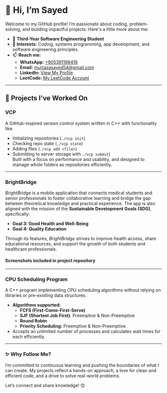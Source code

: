 # 👋 Hi, I’m Sayed

Welcome to my GitHub profile! I’m passionate about coding, problem-solving, and building impactful projects. Here's a little more about me:  

- 🌱 **Third-Year Software Engineering Student**  
- 👀 **Interests:** Coding, systems programming, app development, and software engineering principles.  
- 📫 **Reach me:**  
  - **WhatsApp:** [+905391198416](https://wa.me/905391198416)  
  - **Email:** [murtazasayed54@gmail.com](mailto:murtazasayed54@gmail.com)  
  - **LinkedIn:** [View My Profile](https://www.linkedin.com/in/sayed-murtaza-65750a23b)  
  - **LeetCode:** [My LeetCode Account](https://leetcode.com/u/mur2sa/)  

---

## 🚀 Projects I've Worked On

### **VCP**  
A GitHub-inspired version control system written in C++ with functionality like:  
- Initializing repositories (`./vcp init`)  
- Checking repo state (`./vcp state`)  
- Adding files (`./vcp add <file>`)  
- Submitting to server storage with `./vcp submit`)  
Built with a focus on performance and usability, and designed to manage whole folders as repositories efficiently.

---

### **BrightBridge**  
*BrightBridge* is a mobile application that connects medical students and senior professionals to foster collaborative learning and bridge the gap between theoretical knowledge and practical experience. The app is also aligned with the mission of the **Sustainable Development Goals (SDG)**, specifically:  
- **Goal 3: Good Health and Well-Being**  
- **Goal 4: Quality Education**  

Through its features, *BrightBridge* strives to improve health access, share educational resources, and support the growth of both students and healthcare professionals.  

#### **Screenshots included in project repository**  

---

### **CPU Scheduling Program**  
A C++ program implementing CPU scheduling algorithms without relying on libraries or pre-existing data structures.  
- **Algorithms supported:**  
  - **FCFS (First-Come-First-Serve)**  
  - **SJF (Shortest Job First)**: Preemptive & Non-Preemptive  
  - **Round Robin**  
  - **Priority Scheduling:** Preemptive & Non-Preemptive  
- Accepts an unlimited number of processes and calculates wait times for each efficiently.  

---

### ✨ Why Follow Me?  
I’m committed to continuous learning and pushing the boundaries of what I can create. My projects reflect a hands-on approach, a love for clean and efficient code, and a drive to solve real-world problems.  

Let’s connect and share knowledge! 😊
